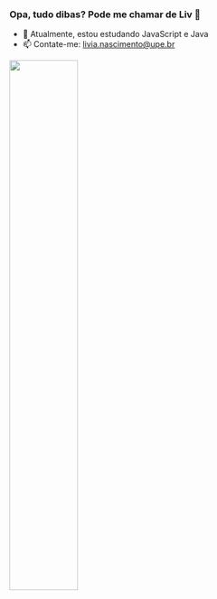 ### Opa, tudo dibas? Pode me chamar de Liv 🌙

- 🌱 Atualmente, estou estudando JavaScript e Java
- 📫 Contate-me: livia.nascimento@upe.br

<div>
  
  <a href="http://www.github.com/livnascimento">
    <img width="49%"  src="https://github-readme-streak-stats.herokuapp.com/?user=livnascimento&theme=tokyonight&hide_border=true">
  </a>  
  
</div>
